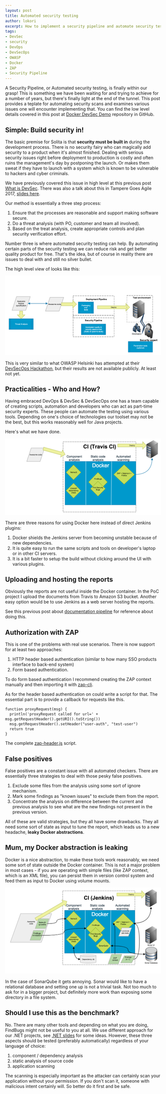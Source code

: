 ```yaml
---
layout: post
title: Automated security testing
author: lokori
excerpt: How to implement a security pipeline and automate security testing? This post covers a PoC, based on open-source tools running inside Docker containers, which you can use as a template to implement your own solution.
tags:  
- DevSec
- security
- DevOps
- DevSecOps
- OWASP
- Docker
- ZAP
- Security Pipeline
---
```


A Security Pipeline, or Automated security testing, is finally within our grasp! This is something we have been waiting for and trying to achieve for a number of years, but there's finally light at the end of the tunnel. This post provides a teplate for automating security scans and examines various issues one will encounter implementing that. You can find the low level details covered in this post at [Docker DevSec Demo](https://github.com/solita/docker-devsec-demo) repository in GitHub.

## Simple: Build security in!

The basic premise for Solita is that **security must be built in** during the development process. There is no security fairy who can magically add security to a product when it's almost finished. Dealing with serious security issues right before deployment to production is costly and often ruins the management's day by postponing the launch. Or makes them sweat if they have to launch with a system which is known to be vulnerable to hackers and cyber criminals. 

We have previously covered this issue in high level at this previous post [What is DevSec](http://dev.solita.fi/2016/10/25/what-is-devsec.html). There was also a talk about this in Tampere Goes Agile 2017, [slides here](https://www.slideshare.net/Solita_Oy/devsec-build-security-in-and-dance-like-a-pro-81338146). 

Our method is essentially a three step process:

1. Ensure that the processes are reasonable and support making software secure.
2. Do a threat analysis (with PO, customer and team all involved).
3. Based on the treat analysis, create appropriate controls and plan security verification effort.

Number three is where automated security testing can help. By automating certain parts of the security testing we can reduce risk and get better quality product for free. That's the idea, but of course in reality there are issues to deal with and still no silver bullet.

The high level view of looks like this:

![DevSec-process](/img/devsec/devsec-simple.png)

This is very similar to what OWASP Helsinki has attempted at their [DevSecOps Hackathon](https://www.owasp.org/index.php/OWASP_Helsinki_DevSecOps_Hackathon), but their results are not available publicly. At least not yet.


## Practicalities - Who and How? 

Having embraced DevOps & DevSec & DevSecOps one has a team capable of creating scripts, automation and developers who can act as part-time security experts. These people can automate the testing using various tools. Depending on one's choice of technologies our toolset may not be the best, but this works reasonably well for Java projects.

Here's what we have done.

![Simple-Security-Pipeline](/img/devsec/simplified_security_pipeline.png)


There are three reasons for using Docker here instead of direct Jenkins plugins:

1. Docker shields the Jenkins server from becoming unstable because of new dependencies.
2. It is quite easy to run the same scripts and tools on developer's laptop or in other CI servers.
3. It is a bit faster to setup the build without clicking around the UI with various plugins.

## Uploading and hosting the reports

Obviously the reports are not useful inside the Docker container. In the PoC project I upload the documents from Travis to Amazon S3 bucket.
Another easy option would be to use Jenkins as a web server hosting the reports.

See this previous post about [documentation pipeline](http://dev.solita.fi/future%20software%20development/2016/02/23/documentation-pipeline.html) for reference about doing this.

## Authorization with ZAP

This is one of the problems with real use scenarios. There is now support for at least two approaches:

1. HTTP header based authentication (similar to how many SSO products interface to back-end system)
2. Form based authentication.

To do form based authentication I recommend creating the ZAP context manually and then importing it with [zap-cli](https://github.com/Grunny/zap-cli).

As for the header based authentication on could write a script for that. The essential part is to provide a callback for requests like this. 

```
function proxyRequest(msg) {
  println('proxyRequest called for url=' + msg.getRequestHeader().getURI().toString())
  msg.getRequestHeader().setHeader("user-auth", "test-user")
  return true
}
```

The complete [zap-header.js](https://github.com/solita/docker-devsec-demo/blob/master/zap-header.js) script.

## False positives

False positives are a constant issue with all automated checkers. There are essentially three strategies to deal with those pesky false positives.

1. Exclude some files from the analysis using some sort of ignore mechanism. 
2. Mark some findings as "known issues" to exclude them from the report.
3. Concentrate the analysis on difference between the current and previous analysis to see what are the new findings not present in the previous version.

All of these are valid strategies, but they all have some drawbacks. They all need some sort of state as input to tune the report, which leads us to a new headache, 
**leaky Docker abstractions**.

## Mum, my Docker abstraction is leaking

Docker is a nice abstraction, to make these tools work reasonably, we need some sort of state outside the Docker container. This is not a major problem in most cases - if you are operating with simple files (like ZAP context, which is an XML file), you can persist them in version control system and feed them as input to Docker using volume mounts.

![Docker-abstractions-leak](/img/devsec/security-pipeline-state.png)

In the case of SonarQube it gets annoying. Sonar would like to have a relational database and setting one up is not a trivial task. Not too much to ask for in a bigger project, but definitely more work than exposing some directory in a file system.

## Should I use this as the benchmark?

No. There are many other tools and depending on what you are doing, FindBugs might not be useful to you at all. We use different approach for our .NET projects, see [.NET slides](https://www.slideshare.net/Solita_Oy/solitaepiserversecuredevelopment-160422112005) for some ideas. However, these three aspects should be tested (preferably automatically) regardless of your language of choice:

1. component / dependency analysis
2. static analysis of source code
3. application scanning

The scanning is especially important as the attacker can certainly scan your application without your permission. If you don't scan it, someone with malicious intent certainly will. So better do it first and be safe.

